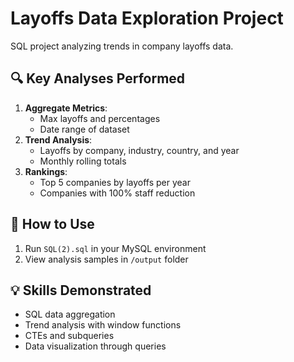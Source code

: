 # Layoffs Data Exploration Project

SQL project analyzing trends in company layoffs data.

## 🔍 Key Analyses Performed
1. **Aggregate Metrics**:
   - Max layoffs and percentages
   - Date range of dataset
2. **Trend Analysis**:
   - Layoffs by company, industry, country, and year
   - Monthly rolling totals
3. **Rankings**:
   - Top 5 companies by layoffs per year
   - Companies with 100% staff reduction

## 🚀 How to Use
1. Run `SQL(2).sql` in your MySQL environment
2. View analysis samples in `/output` folder

## 💡 Skills Demonstrated
- SQL data aggregation
- Trend analysis with window functions
- CTEs and subqueries
- Data visualization through queries
